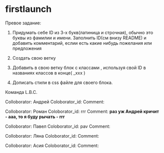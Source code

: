 ﻿# firstlaunch

Превое задание:

1. Придумать себе ID из 3-х букв(латиница и строчная), обычно это буквы из фамилии и имени.
Заполнить ID(см внизу README) и добавить комментарий, еслии есть какие нибудь пожелания или предложения

2. Создать свою ветку

3. Добавить в свою ветку блок с классами , используя свой ID в названиях классов в конце( _xxx )

4. Дописать стили в css файле для своего блока.

Команда L.B.C.

Colloborator: Андрей
Coloborator_id:
Comment:

Colloborator: Роман
Coloborator_id: rrr
Comment: **раз уж Андрей кричит - ааа, то я буду рычать - rrr**

Colloborator: Павел 
Coloborator_id: pav
Comment:

Colloborator: Ляна
Coloborator_id:
Comment:

Colloborator: Асия
Coloborator_id:
Comment:

